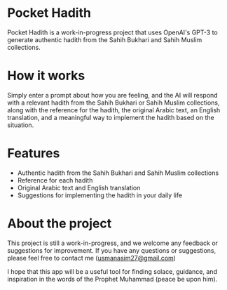 
# Pocket Hadith
Pocket Hadith is a work-in-progress project that uses OpenAI's GPT-3 to generate authentic hadith from the Sahih Bukhari and Sahih Muslim collections.

# How it works
Simply enter a prompt about how you are feeling, and the AI will respond with a relevant hadith from the Sahih Bukhari or Sahih Muslim collections, along with the reference for the hadith, the original Arabic text, an English translation, and a meaningful way to implement the hadith based on the situation.

# Features
- Authentic hadith from the Sahih Bukhari and Sahih Muslim collections
- Reference for each hadith
- Original Arabic text and English translation
- Suggestions for implementing the hadith in your daily life

# About the project
This project is still a work-in-progress, and we welcome any feedback or suggestions for improvement. If you have any questions or suggestions, please feel free to contact me (usmanasim27@gmail.com)

I hope that this app will be a useful tool for finding solace, guidance, and inspiration in the words of the Prophet Muhammad (peace be upon him).
